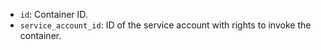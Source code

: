 * `id`: Container ID.
* `service_account_id`: ID of the service account with rights to invoke the container.